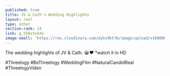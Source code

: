 ```yaml
---
published: true
title: JV & Cath's Wedding Highlights
layout: reel
type: other
section-rank: 24
link: g_55BxtxkXo
image-small: 'https://res.cloudinary.com/dyhs9kt7b/image/upload/v1600980662/JV_Cath.jpg'
---
```

The wedding highlights of JV & Cath. 😭❤
*watch it in HD

#Threelogy #BeThreelogy #WeddingFilm #NaturalCandidReal #ThreelogyVideo